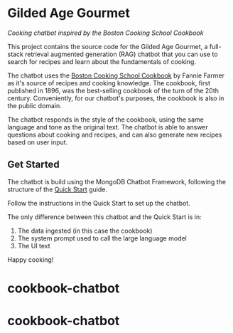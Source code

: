 # Gilded Age Gourmet

_Cooking chatbot inspired by the Boston Cooking School Cookbook_

This project contains the source code for the Gilded Age Gourmet, a full-stack retrieval augmented generation (RAG) chatbot that you can use to search for recipes and learn about the fundamentals of cooking.

The chatbot uses the [Boston Cooking School Cookbook](https://www.gutenberg.org/cache/epub/65061/pg65061-images.html) by Fannie Farmer as it's source of recipes and cooking knowledge. The cookbook, first published in 1896, was the best-selling cookbook of the turn of the 20th century. Conveniently, for our chatbot's purposes, the cookbook is also in the public domain.

The chatbot responds in the style of the cookbook, using the same language and tone as the original text. The chatbot is able to answer questions about cooking and recipes, and can also generate new recipes based on user input.

## Get Started

The chatbot is build using the MongoDB Chatbot Framework, following the structure of the [Quick Start](https://mongodb.github.io/chatbot/quick-start) guide.

Follow the instructions in the Quick Start to set up the chatbot.

The only difference between this chatbot and the Quick Start is in:

1. The data ingested (in this case the cookbook)
2. The system prompt used to call the large language model
3. The UI text

Happy cooking!
# cookbook-chatbot
# cookbook-chatbot
